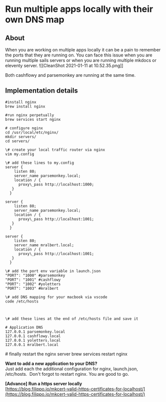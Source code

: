 # Run multiple apps locally with their own DNS map



## About
When you are working on multiple apps locally it can be a pain to remember the ports that they are running on. You can face this issue when you are running multiple sails servers or when you are running multiple mkdocs or eleventy server. 
![[CleanShot 2021-01-11 at 10.52.35.png]]


Both cashflowy and parsemonkey are running at the same time.

## Implementation details
```shell
#install nginx 
brew install nginx

#run nginx perpetually 
brew services start nginx

# configure nginx 
cd /usr/local/etc/nginx/
mkdir servers/
cd servers/

\# create your local traffic router via nginx 
vim my.config
```
  
```
\# add these lines to my.config 
server {
    listen 80;
    server_name parsemonkey.local;
    location / {
      proxy\_pass http://localhost:1000;
   }
  }

server {
    listen 80;
    server_name parsemonkey.local;
    location / {
      proxy\_pass http://localhost:1001;
   }
  }

server {
    listen 80;
    server_name mralbert.local;
    location / {
      proxy\_pass http://localhost:1001;
   }
  }
```
  
```
\# add the port env variable in launch.json 
"PORT": "1000" #parsemonkey
"PORT": "1001" #cashflowy
"PORT": "1002" #yoletters
"PORT": "1003" #mralbert
```
  
```
\# add DNS mapping for your macbook via vscode
code /etc/hosts

  

\# add these lines at the end of /etc/hosts file and save it

# Application DNS
127.0.0.1 parsemonkey.local
127.0.0.1 cashflowy.local
127.0.0.1 yoletters.local
127.0.0.1 mralbert.local
```
  

\# finally restart the nginx server
brew services restart nginx

**Want to add a new application to your DNS?**  
Just add each the additional configuration for nginx, launch.json, /etc/hosts.  Don't forgot to restart nginx. You are good to go.  
  
**\[Advance\]** **Run a https server locally**  
[https://blog.filippo.io/mkcert-valid-https-certificates-for-localhost/](https://blog.filippo.io/mkcert-valid-https-certificates-for-localhost/)